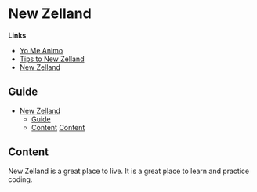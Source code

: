 # New Zelland

**Links**
- [Yo Me Animo](https://www.yomeanimo.com/)
- [Tips to New Zelland](../../bibliography/notes/20220517122845_tips-to-new-zelland.md)
- [New Zelland](new-zelland-application.md)
## Guide
- [New Zelland](#new-zelland)
  - [Guide](#guide)
  - [Content](#content)
[Content](#content)

## Content

New Zelland is a great place to live. It is a great place to learn and practice coding.